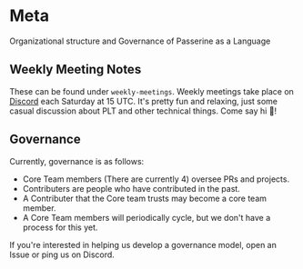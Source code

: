 # Meta
Organizational structure and Governance of Passerine as a Language

## Weekly Meeting Notes
These can be found under `weekly-meetings`. Weekly meetings take place on [Discord](https://discord.gg/XQfxBcHnJj) each Saturday at 15 UTC. It's pretty fun and relaxing, just some casual discussion about PLT and other technical things. Come say hi :wave:!

## Governance
Currently, governance is as follows:

- Core Team members (There are currently 4) oversee PRs and projects.
- Contributers are people who have contributed in the past.
- A Contributer that the Core team trusts may become a core team member.
- A Core Team members will periodically cycle, but we don't have a process for this yet.

If you're interested in helping us develop a governance model, open an Issue or ping us on Discord.
